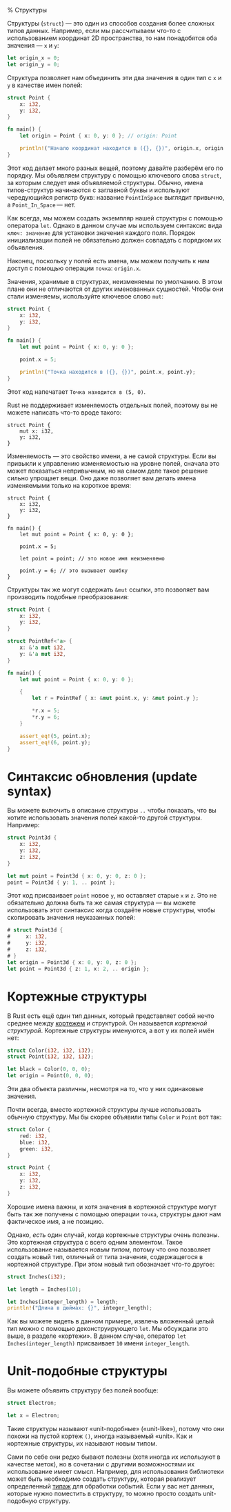 % Структуры

Структуры (`struct`) — это один из способов создания более сложных типов данных.
Например, если мы рассчитываем что-то с использованием координат 2D пространства,
то нам понадобятся оба значения — `x` и `y`:

```rust
let origin_x = 0;
let origin_y = 0;
```

Структура позволяет нам объединить эти два значения в один тип с `x` и `y` в
качестве имен полей:

```rust
struct Point {
    x: i32,
    y: i32,
}

fn main() {
    let origin = Point { x: 0, y: 0 }; // origin: Point

    println!("Начало координат находится в ({}, {})", origin.x, origin.y);
}
```

Этот код делает много разных вещей, поэтому давайте разберём его по порядку. Мы
объявляем структуру с помощью ключевого слова `struct`, за которым следует имя
объявляемой структуры. Обычно, имена типов-структур начинаются с заглавной буквы
и используют чередующийся регистр букв: название `PointInSpace` выглядит
привычно, а `Point_In_Space` — нет.

Как всегда, мы можем создать экземпляр нашей структуры с помощью оператора
`let`. Однако в данном случае мы используем синтаксис вида `ключ: значение` для
установки значения каждого поля. Порядок инициализации полей не обязательно
должен совпадать с порядком их объявления.

Наконец, поскольку у полей есть имена, мы можем получить к ним доступ с помощью
операции `точка`: `origin.x`.

Значения, хранимые в структурах, неизменяемы по умолчанию. В этом плане они не
отличаются от других именованных сущностей. Чтобы они стали изменяемы,
используйте ключевое слово `mut`:

```rust
struct Point {
    x: i32,
    y: i32,
}

fn main() {
    let mut point = Point { x: 0, y: 0 };

    point.x = 5;

    println!("Точка находится в ({}, {})", point.x, point.y);
}
```

Этот код напечатает `Точка находится в (5, 0)`.

Rust не поддерживает изменяемость отдельных полей, поэтому вы не можете написать
что-то вроде такого:

```rust,ignore
struct Point {
    mut x: i32,
    y: i32,
}
```

Изменяемость — это свойство имени, а не самой структуры. Если вы привыкли к
управлению изменяемостью на уровне полей, сначала это может показаться
непривычным, но на самом деле такое решение сильно упрощает вещи. Оно даже
позволяет вам делать имена изменяемыми только на короткое время:

```rust,ignore
struct Point {
    x: i32,
    y: i32,
}

fn main() {
    let mut point = Point { x: 0, y: 0 };

    point.x = 5;

    let point = point; // это новое имя неизменяемо

    point.y = 6; // это вызывает ошибку
}
```

Структуры так же могут содержать `&mut` ссылки, это позволяет вам производить
подобные преобразования:

```rust
struct Point {
    x: i32,
    y: i32,
}

struct PointRef<'a> {
    x: &'a mut i32,
    y: &'a mut i32,
}

fn main() {
    let mut point = Point { x: 0, y: 0 };

    {
        let r = PointRef { x: &mut point.x, y: &mut point.y };

        *r.x = 5;
        *r.y = 6;
    }

    assert_eq!(5, point.x);
    assert_eq!(6, point.y);
}
```

# Синтаксис обновления (update syntax)

Вы можете включить в описание структуры `..` чтобы показать, что вы хотите
использовать значения полей какой-то другой структуры. Например:

```rust
struct Point3d {
    x: i32,
    y: i32,
    z: i32,
}

let mut point = Point3d { x: 0, y: 0, z: 0 };
point = Point3d { y: 1, .. point };
```

Этот код присваивает `point` новое `y`, но оставляет старые `x` и `z`. Это не
обязательно должна быть та же самая структура — вы можете использовать этот
синтаксис когда создаёте новые структуры, чтобы скопировать значения неуказанных
полей:

```rust
# struct Point3d {
#     x: i32,
#     y: i32,
#     z: i32,
# }
let origin = Point3d { x: 0, y: 0, z: 0 };
let point = Point3d { z: 1, x: 2, .. origin };
```

# Кортежные структуры

В Rust есть ещё один тип данных, который представляет собой нечто среднее между
[кортежем][tuple] и структурой. Он называется *кортежной структурой*. Кортежные
структуры именуются, а вот у их полей имён нет:

[tuple]: primitive-types.html#tuples

```rust
struct Color(i32, i32, i32);
struct Point(i32, i32, i32);

let black = Color(0, 0, 0);
let origin = Point(0, 0, 0);
```

Эти два объекта различны, несмотря на то, что у них одинаковые значения.

Почти всегда, вместо кортежной структуры лучше использовать обычную структуру.
Мы бы скорее объявили типы `Color` и `Point` вот так:

```rust
struct Color {
    red: i32,
    blue: i32,
    green: i32,
}

struct Point {
    x: i32,
    y: i32,
    z: i32,
}
```

Хорошие имена важны, и хотя значения в кортежной структуре могут быть так же
получены с помощью операции `точка`, структуры дают нам фактическое имя, а не
позицию.

Однако, _есть_ один случай, когда кортежные структуры очень полезны. Это
кортежная структура с всего одним элементом. Такое использование называется
*новым типом*, потому что оно позволяет создать новый тип, отличный от типа
значения, содержащегося в кортежной структуре. При этом новый тип обозначает
что-то другое:

```rust
struct Inches(i32);

let length = Inches(10);

let Inches(integer_length) = length;
println!("Длина в дюймах: {}", integer_length);
```

Как вы можете видеть в данном примере, извлечь вложенный целый тип можно с
помощью деконструирующего `let`. Мы обсуждали это выше, в разделе «кортежи». В
данном случае, оператор `let Inches(integer_length)` присваивает `10` имени
`integer_length`.

# Unit-подобные структуры

Вы можете объявить структуру без полей вообще:

```rust
struct Electron;

let x = Electron;
```

Такие структуры называют «unit-подобные» («unit-like»), потому что они похожи
на пустой кортеж `()`, иногда называемый «unit». Как и кортежные структуры, их
называют новым типом.

Сами по себе они редко бывают полезны (хотя иногда их используют в качестве
меток), но в сочетании с другими возможностями их использование имеет смысл.
Например, для использования библиотеки может быть необходимо создать структуру,
которая реализует определенный [типаж][trait] для обработки событий. Если у вас
нет данных, которые нужно поместить в структуру, то можно просто создать
unit-подобную структуру.

[trait]: traits.html
